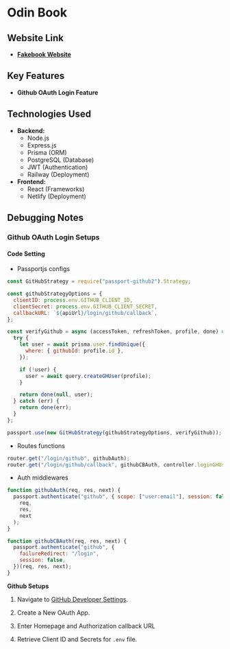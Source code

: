 # Odin Book

## Website Link

- [**Fakebook Website**](https://dearnoodle-odin-book.netlify.app/)

## Key Features

- **Github OAuth Login Feature**

## Technologies Used

- **Backend:**
  - Node.js
  - Express.js
  - Prisma (ORM)
  - PostgreSQL (Database)
  - JWT (Authentication)
  - Railway (Deployment)
- **Frontend:**
  - React (Frameworks)
  - Netlify (Deployment)

## Debugging Notes

### **Github OAuth Login Setups**

#### **Code Setting**

- Passportjs configs

```js
const GitHubStrategy = require("passport-github2").Strategy;

const githubStrategyOptions = {
  clientID: process.env.GITHUB_CLIENT_ID,
  clientSecret: process.env.GITHUB_CLIENT_SECRET,
  callbackURL: `${apiUrl}/login/github/callback`,
};

const verifyGithub = async (accessToken, refreshToken, profile, done) => {
  try {
    let user = await prisma.user.findUnique({
      where: { githubId: profile.id },
    });

    if (!user) {
      user = await query.createGHUser(profile);
    }

    return done(null, user);
  } catch (err) {
    return done(err);
  }
};

passport.use(new GitHubStrategy(githubStrategyOptions, verifyGithub));
```

- Routes functions

```js
router.get("/login/github", githubAuth);
router.get("/login/github/callback", githubCBAuth, controller.loginGHUser);
```

- Auth middlewares

```js
function githubAuth(req, res, next) {
  passport.authenticate("github", { scope: ["user:email"], session: false })(
    req,
    res,
    next
  );
}

function githubCBAuth(req, res, next) {
  passport.authenticate("github", {
    failureRedirect: "/login",
    session: false,
  })(req, res, next);
}
```

**Github Setups**

1. Navigate to [GitHub Developer Settings](https://github.com/settings/developers).

2. Create a New OAuth App.

3. Enter Homepage and Authorization callback URL

4. Retrieve Client ID and Secrets for `.env` file.
